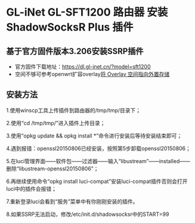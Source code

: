 # GL-iNet GL-SFT1200 路由器 安装 ShadowSocksR Plus 插件

## 基于官方固件版本3.206安装SSRP插件

- 官方固件下载地址：https://dl.gl-inet.cn/?model=sft1200
- 空间不够可参考openwrt扩容overlay[将 Overlay 空间指向外置存储](https://blog.digicat-studio.com/Technology/openwrt_overlay.html)

## 安装方法
  1.使用winscp工具上传插件到路由器的/tmp/tmp/目录下；
  
  2.使用“cd /tmp/tmp/”进入插件上传目录；

  3.使用“opkg update && opkg install *”命令进行安装后等待安装结束即可；

  4.遇到报错：openssl20150806已经安装，按照第5步卸载openssl20150806；

  5.在luci管理界面——软件包——过滤器——输入“libustream”——installed——删除“libustream-openssl20150806”；

  6.再继续使用命令“opkg install luci-compat”安装luci-compat插件否则会打开luci中的插件会报错；

  7.重新登录luci会看到“服务”菜单中有你刚刚安装的插件。

  8.如果SSRP无法启动，修改/etc/init.d/shadowsocksr中的START=99
